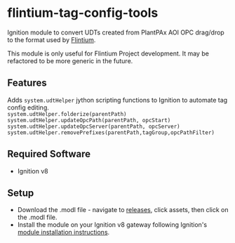 # flintium-tag-config-tools
Ignition module to convert UDTs created from PlantPAx AOI OPC drag/drop to the format used by [Flintium](https://github.com/jlbcontrols/Flintium).

This module is only useful for Flintium Project development. It may be refactored to be more generic in the future.

## Features
Adds `system.udtHelper` jython scripting functions to Ignition to automate tag config editing.  
`system.udtHelper.folderize(parentPath)`  
`system.udtHelper.updateOpcPath(parentPath, opcStart)`  
`system.udtHelper.updateOpcServer(parentPath, opcServer)`  
`system.udtHelper.removePrefixes(parentPath,tagGroup,opcPathFilter)`  

## Required Software  
* Ignition v8

## Setup  
* Download the .modl file - navigate to [releases](./releases), click assets, then click on the .modl file.
* Install the module on your Ignition v8 gateway following Ignition's [module installation instructions](https://docs.inductiveautomation.com/display/DOC80/Installing+or+Upgrading+a+Module).
